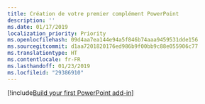 ```yaml
---
title: Création de votre premier complément PowerPoint
description: ''
ms.date: 01/17/2019
localization_priority: Priority
ms.openlocfilehash: 09d4aa7ea144e94a5f846b74aaa9459531dde156
ms.sourcegitcommit: d1aa7201820176ed986b9f00bb9c88e055906c77
ms.translationtype: HT
ms.contentlocale: fr-FR
ms.lasthandoff: 01/23/2019
ms.locfileid: "29386910"
---
```

[!include[Build your first PowerPoint add-in](../includes/file-get-started-powerpoint.md)]
